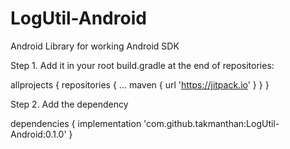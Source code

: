 # LogUtil-Android
Android Library for working Android SDK


Step 1. Add it in your root build.gradle at the end of repositories:

allprojects {
		repositories {
			...
			maven { url 'https://jitpack.io' }
		}
	}
  
 Step 2. Add the dependency
 
 dependencies {
	        implementation 'com.github.takmanthan:LogUtil-Android:0.1.0'
	}
